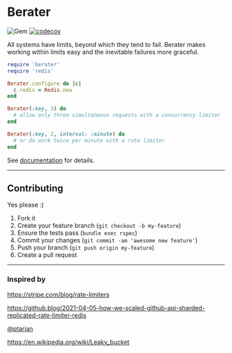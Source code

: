 Berater
======
![Gem](https://img.shields.io/gem/dt/berater?style=plastic)
[![codecov](https://codecov.io/gh/dpep/berater_rb/branch/main/graph/badge.svg?token=1L7OD80182)](https://codecov.io/gh/dpep/berater_rb)


All systems have limits, beyond which they tend to fail.  Berater makes working within limits easy and the inevitable failures more graceful.


```ruby
require 'berater'
require 'redis'

Berater.configure do |c|
  c.redis = Redis.new
end

Berater(:key, 3) do
  # allow only three simultaneous requests with a concurrency limiter
end

Berater(:key, 2, interval: :minute) do
  # or do work twice per minute with a rate limiter
end
```

See [documentation](https://github.com/dpep/berater_rb/wiki) for details.


----
## Contributing

Yes please  :)

1. Fork it
1. Create your feature branch (`git checkout -b my-feature`)
1. Ensure the tests pass (`bundle exec rspec`)
1. Commit your changes (`git commit -am 'awesome new feature'`)
1. Push your branch (`git push origin my-feature`)
1. Create a pull request


----
### Inspired by

https://stripe.com/blog/rate-limiters

https://github.blog/2021-04-05-how-we-scaled-github-api-sharded-replicated-rate-limiter-redis

[@ptarjan](https://gist.github.com/ptarjan/e38f45f2dfe601419ca3af937fff574d)

https://en.wikipedia.org/wiki/Leaky_bucket
